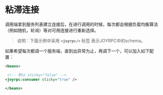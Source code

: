 粘滞连接
==
调用端拿到服务列表建立连接后，在进行调用的时候，每次都会根据负载均衡算法（例如随机，轮询）等对可用连接进行重新选择。
>说明：下面示例中采用  **`<joyrpc/>`** 标签 表示JOYRPC中的schema。

如果希望每次都调一个服务端，直到出异常为止，再调下一个，可以加入如下配置：

  ```xml
  <beans>
  
   <!-- 默认 sticky="false" -->
  <joyrpc:consumer sticky="true" />
  
  </beans>
  
  ```
